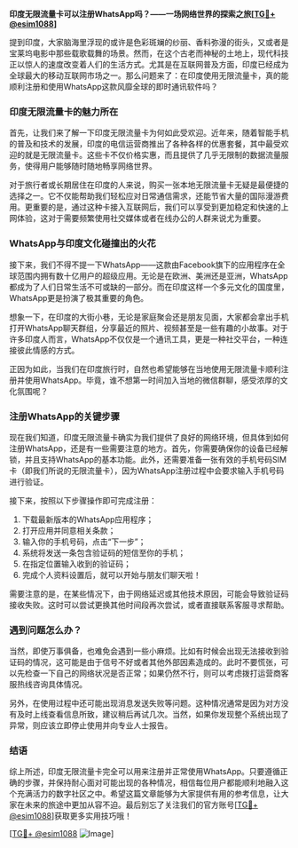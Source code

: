 **印度无限流量卡可以注册WhatsApp吗？——一场网络世界的探索之旅[[TG💪+ @esim1088](https://t.me/s/esim1088)]**

提到印度，大家脑海里浮现的或许是色彩斑斓的纱丽、香料弥漫的街头，又或者是宝莱坞电影中那些载歌载舞的场景。然而，在这个古老而神秘的土地上，现代科技正以惊人的速度改变着人们的生活方式。尤其是在互联网普及方面，印度已经成为全球最大的移动互联网市场之一。那么问题来了：在印度使用无限流量卡，真的能顺利注册和使用WhatsApp这款风靡全球的即时通讯软件吗？

### 印度无限流量卡的魅力所在

首先，让我们来了解一下印度无限流量卡为何如此受欢迎。近年来，随着智能手机的普及和技术的发展，印度的电信运营商推出了各种各样的优惠套餐，其中最受欢迎的就是无限流量卡。这些卡不仅价格实惠，而且提供了几乎无限制的数据流量服务，使得用户能够随时随地畅享网络世界。

对于旅行者或长期居住在印度的人来说，购买一张本地无限流量卡无疑是最便捷的选择之一。它不仅能帮助我们轻松应对日常通信需求，还能节省大量的国际漫游费用。更重要的是，通过这种卡接入互联网后，我们可以享受到更加稳定和快速的上网体验，这对于需要频繁使用社交媒体或者在线办公的人群来说尤为重要。

### WhatsApp与印度文化碰撞出的火花

接下来，我们不得不提一下WhatsApp——这款由Facebook旗下的应用程序在全球范围内拥有数十亿用户的超级应用。无论是在欧洲、美洲还是亚洲，WhatsApp都成为了人们日常生活不可或缺的一部分。而在印度这样一个多元文化的国度里，WhatsApp更是扮演了极其重要的角色。

想象一下，在印度的大街小巷，无论是家庭聚会还是朋友见面，大家都会拿出手机打开WhatsApp聊天群组，分享最近的照片、视频甚至是一些有趣的小故事。对于许多印度人而言，WhatsApp不仅仅是一个通讯工具，更是一种社交平台，一种连接彼此情感的方式。

正因为如此，当我们在印度旅行时，自然也希望能够在当地使用无限流量卡顺利注册并使用WhatsApp。毕竟，谁不想第一时间加入当地的微信群聊，感受浓厚的文化氛围呢？

### 注册WhatsApp的关键步骤

现在我们知道，印度无限流量卡确实为我们提供了良好的网络环境，但具体到如何注册WhatsApp，还是有一些需要注意的地方。首先，你需要确保你的设备已经解锁，并且支持WhatsApp的基本功能。此外，还需要准备一张有效的手机号码SIM卡（即我们所说的无限流量卡），因为WhatsApp注册过程中会要求输入手机号码进行验证。

接下来，按照以下步骤操作即可完成注册：
1. 下载最新版本的WhatsApp应用程序；
2. 打开应用并同意相关条款；
3. 输入你的手机号码，点击“下一步”；
4. 系统将发送一条包含验证码的短信至你的手机；
5. 在指定位置输入收到的验证码；
6. 完成个人资料设置后，就可以开始与朋友们聊天啦！

需要注意的是，在某些情况下，由于网络延迟或其他技术原因，可能会导致验证码接收失败。这时可以尝试更换其他时间段再次尝试，或者直接联系客服寻求帮助。

### 遇到问题怎么办？

当然，即使万事俱备，也难免会遇到一些小麻烦。比如有时候会出现无法接收到验证码的情况，这可能是由于信号不好或者其他外部因素造成的。此时不要慌张，可以先检查一下自己的网络状况是否正常；如果仍然不行，则可以考虑拨打运营商客服热线咨询具体情况。

另外，在使用过程中还可能出现消息发送失败等问题。这种情况通常是因为对方没有及时上线查看信息所致，建议稍后再试几次。当然，如果你发现整个系统出现了异常，则应该立即停止使用并向专业人士报告。

### 结语

综上所述，印度无限流量卡完全可以用来注册并正常使用WhatsApp。只要遵循正确的步骤，并保持耐心面对可能出现的各种情况，相信每位用户都能顺利地融入这个充满活力的数字社区之中。希望这篇文章能够为大家提供有用的参考信息，让大家在未来的旅途中更加从容不迫。最后别忘了关注我们的官方账号[[TG💪+ @esim1088](https://t.me/s/esim1088)]获取更多实用技巧哦！

[[TG💪+ @esim1088](https://t.me/s/esim1088) ![Image](https://i.postimg.cc/4NQfJmqS/Snipaste-2025-05-13-00-14-12.png)]